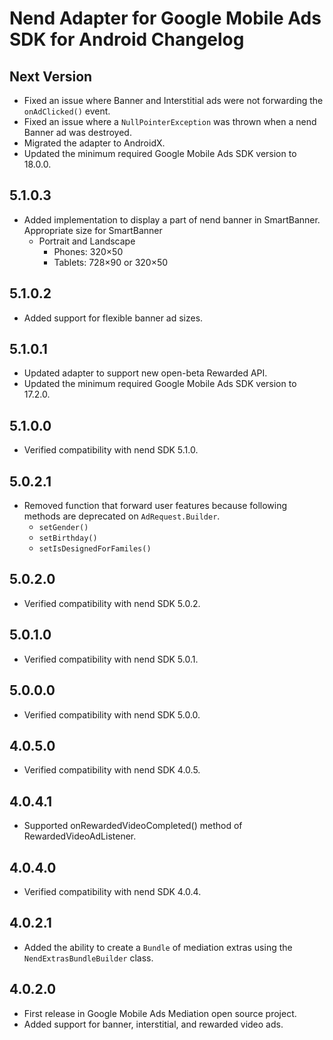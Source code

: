 # Nend Adapter for Google Mobile Ads SDK for Android Changelog

## Next Version
- Fixed an issue where Banner and Interstitial ads were not forwarding the `onAdClicked()` event.
- Fixed an issue where a `NullPointerException` was thrown when a nend Banner ad was destroyed.
- Migrated the adapter to AndroidX.
- Updated the minimum required Google Mobile Ads SDK version to 18.0.0.

## 5.1.0.3
- Added implementation to display a part of nend banner in SmartBanner. Appropriate size for SmartBanner
  - Portrait and Landscape
    - Phones: 320×50
    - Tablets: 728×90 or 320×50

## 5.1.0.2
- Added support for flexible banner ad sizes.

## 5.1.0.1
- Updated adapter to support new open-beta Rewarded API.
- Updated the minimum required Google Mobile Ads SDK version to 17.2.0.

## 5.1.0.0
- Verified compatibility with nend SDK 5.1.0.

## 5.0.2.1
- Removed function that forward user features because following methods are deprecated on `AdRequest.Builder`.
  - `setGender()`
  - `setBirthday()`
  - `setIsDesignedForFamiles()`

## 5.0.2.0
- Verified compatibility with nend SDK 5.0.2.

## 5.0.1.0
- Verified compatibility with nend SDK 5.0.1.

## 5.0.0.0
- Verified compatibility with nend SDK 5.0.0.

## 4.0.5.0
- Verified compatibility with nend SDK 4.0.5.

## 4.0.4.1
- Supported onRewardedVideoCompleted() method of RewardedVideoAdListener.

## 4.0.4.0
- Verified compatibility with nend SDK 4.0.4.

## 4.0.2.1
- Added the ability to create a `Bundle` of mediation extras using the
  `NendExtrasBundleBuilder` class.

## 4.0.2.0
- First release in Google Mobile Ads Mediation open source project.
- Added support for banner, interstitial, and rewarded video ads.
